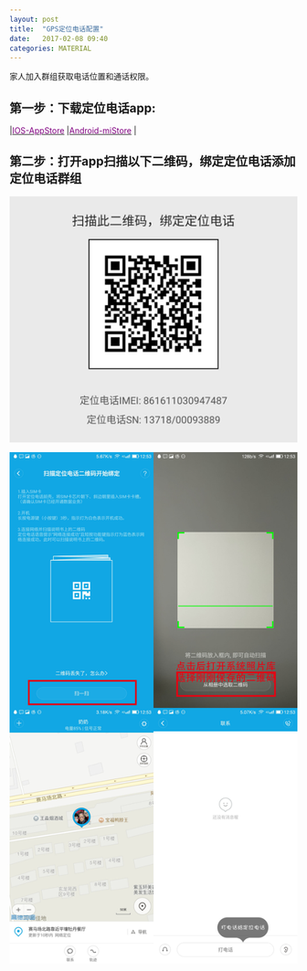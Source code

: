```yaml
---
layout: post
title:  "GPS定位电话配置"
date:   2017-02-08 09:40
categories: MATERIAL
---
```


家人加入群组获取电话位置和通话权限。




## 第一步：下载定位电话app:

|[<span style="color: purple">IOS-AppStore</span>](https://itunes.apple.com/us/app/mi-tu-ding-wei-dian-hua/id1100991393?mt=8)        |[<span style="color: purple">Android-miStore</span>](http://bean.imibaby.net/qr?sn=CC.7SLtwc9e7+8pcTKGomBv3Q==) |

## 第二步：打开app扫描以下二维码，绑定定位电话添加定位电话群组

![先长摁保存此二维码到手机，即可使用“从相册中选取二维码”](/images/QR01.jpg)

![先长摁保存此二维码到手机，即可使用“从相册中选取二维码”](/images/screen4.jpg)
